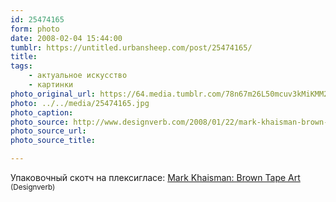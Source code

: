 ```yaml
---
id: 25474165
form: photo
date: 2008-02-04 15:44:00
tumblr: https://untitled.urbansheep.com/post/25474165/
title:
tags:
    - актуальное искусство
    - картинки
photo_original_url: https://64.media.tumblr.com/78n67m26L50mcuv3kMiKMM22_400.jpg
photo: ../../media/25474165.jpg
photo_caption:
photo_source: http://www.designverb.com/2008/01/22/mark-khaisman-brown-tape-art/
photo_source_url:
photo_source_title:

---
```


<p>Упаковочный скотч на плексигласе: <a href="http://www.designverb.com/2008/01/22/mark-khaisman-brown-tape-art/">Mark Khaisman: Brown Tape Art</a> <small>(Designverb)</small></p>
